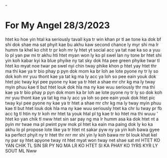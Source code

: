-<!DOCTYPE html>
<html>
<title>Only One For Htet<3</title>
</head>
<body background="C:\HtetHtetHtun">
<h1>For My Angel 28/3/2023 </h1>
<p>
htet ko hoe yin htal ka seriously tavall kya tr win khan pr tl ae tone ka dok bf shi dok shae ma sat phyit kae bu akhu kaw second chance ly myr shi ma lr humm ta khel ko chit tr pr koh mr ly htet yt social acc ya tat nae ka so a yuu lo pl yan pw mi tr akhu hti htet myan won ly ko pl swel lan ny tone br htet shi yin koh kabar kyi ka blue phyike ny tat sky dok hta pee green phyike twar tl htet ko myat noe twar pe swel nyi chin tway phike khon p htet yay 
htet thr ma thi kae ya tr bio phay p pyn dok mom ka br loh ae lote pyone ny tr ly so dok koh mr yuu thont kae ya tat kg ma ly acc ya loh so pee eain youk dok htet pic tway kyi pee pyone ny kae ya tr htet a shae mr chr kg ma ly tway myin phuu kae tl but htet louk dok hla ma ny kae wuu seriously 
 thr ma thi kae ya tr bio phay p pyn dok mom ka br loh ae lote pyone ny tr ly so dok koh mr yuu thont kae ya tat kg ma ly acc ya loh so pee eain youk dok htet pic tway kyi pee pyone ny kae ya tr htet a shae mr chr kg ma ly tway myin phuu kae tl but htet louk dok hla ma ny kae wuu seriously 
htet ka chr lu tway pr fb acc tg tl htin ny tr koh mr htet ta youk htal pl tg kae tr ko htet ma thi wuuu '
htet ko yan chik  tl nww htet sin sar pay ng ma lr humm asa ka dok htet nt a pyin mr twae ma pl pwint pyw mok pl htet ka eain ma paing dok ly ko ka akhu lo pl propose lote like ya tr htet nt sakar pyw ny ya yin koh bawa gyee ka perfect phyit ny tr htet thr nrr mr shi yin ly koh bawa mr bl louk khat kel ny par sy htet apyone tway nt htet myat won tway net shae sat ml 
HTET KO YAN CHIK TL SIN SR PY NG MA LR KO HTET SI KA PHAY KO 1YRS KYR LY SOUT ML Nww
</p>

</body>
</html>
